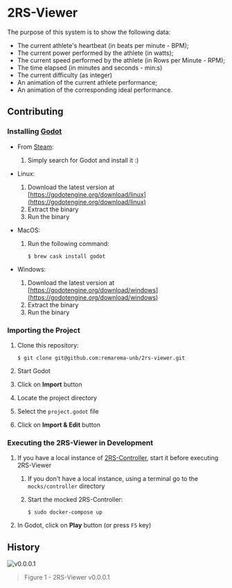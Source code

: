 # 2RS-Viewer

The purpose of this system is to show the following data:

* The current athlete's heartbeat (in beats per minute - BPM);
* The current power performed by the athlete (in watts);
* The current speed performed by the athlete (in Rows per Minute - RPM);
* The time elapsed (in minutes and seconds - min:s)
* The current difficulty (as integer)
* An animation of the current athlete performance;
* An animation of the corresponding ideal performance.

## Contributing

### Installing [Godot](https://godotengine.org/)

* From [Steam](http://store.steampowered.com/):
    1. Simply search for Godot and install it :)

* Linux:
    1. Download the latest version at [https://godotengine.org/download/linux](https://godotengine.org/download/linux)
    1. Extract the binary
    1. Run the binary

* MacOS:
    1. Run the following command:

        ```shell
        $ brew cask install godot
        ```

* Windows:
    1. Download the latest version at [https://godotengine.org/download/windows](https://godotengine.org/download/windows)
    1. Extract the binary
    1. Run the binary

### Importing the Project

1. Clone this repository:

    ```shell
    $ git clone git@github.com:remarema-unb/2rs-viewer.git
    ```
1. Start Godot
1. Click on **Import** button
1. Locate the project directory
1. Select the `project.godot` file
1. Click on **Import & Edit** button

### Executing the 2RS-Viewer in Development

1. If you have a local instance of [2RS-Controller](github.com/remarema-unb/2rs-controller), start it before executing 2RS-Viewer
    1. If you don't have a local instance, using a terminal go to the `mocks/controller` directory
    1. Start the mocked 2RS-Controller:

        ```shell
        $ sudo docker-compose up
        ```
1. In Godot, click on **Play** button (or press `F5` key)

## History

![v0.0.0.1](https://github.com/remarema-unb/2rs-viewer/wiki/screenshots/2018-04-03-18-24-41_v0_0_0_1.png)

> Figure 1 - 2RS-Viewer v0.0.0.1

